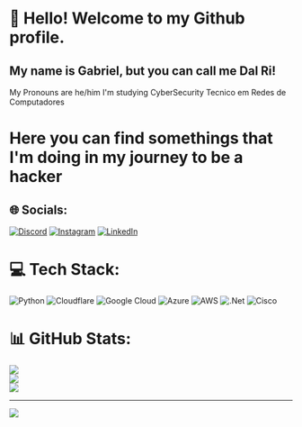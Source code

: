 # 👋 Hello! Welcome to my Github profile.
## My name is Gabriel, but you can call me Dal Ri!
My Pronouns are he/him
I'm studying CyberSecurity
Tecnico em Redes de Computadores



# Here you can find somethings that I'm doing in my journey to be a hacker

## 🌐 Socials:
[![Discord](https://img.shields.io/badge/Discord-%237289DA.svg?logo=discord&logoColor=white)](https://discord.gg/dal_ri) [![Instagram](https://img.shields.io/badge/Instagram-%23E4405F.svg?logo=Instagram&logoColor=white)](https://instagram.com/g_dalri11) [![LinkedIn](https://img.shields.io/badge/LinkedIn-%230077B5.svg?logo=linkedin&logoColor=white)](https://linkedin.com/in/gabriel-dal-ri) 

# 💻 Tech Stack:
![Python](https://img.shields.io/badge/python-3670A0?style=for-the-badge&logo=python&logoColor=ffdd54) ![Cloudflare](https://img.shields.io/badge/Cloudflare-F38020?style=for-the-badge&logo=Cloudflare&logoColor=white) ![Google Cloud](https://img.shields.io/badge/GoogleCloud-%234285F4.svg?style=for-the-badge&logo=google-cloud&logoColor=white) ![Azure](https://img.shields.io/badge/azure-%230072C6.svg?style=for-the-badge&logo=microsoftazure&logoColor=white) ![AWS](https://img.shields.io/badge/AWS-%23FF9900.svg?style=for-the-badge&logo=amazon-aws&logoColor=white) ![.Net](https://img.shields.io/badge/.NET-5C2D91?style=for-the-badge&logo=.net&logoColor=white) ![Cisco](https://img.shields.io/badge/cisco-%23049fd9.svg?style=for-the-badge&logo=cisco&logoColor=black)
# 📊 GitHub Stats:
![](https://github-readme-stats.vercel.app/api?username=G-DalRi&theme=dark&hide_border=true&include_all_commits=true&count_private=true)<br/>
![](https://github-readme-streak-stats.herokuapp.com/?user=G-DalRi&theme=dark&hide_border=true)<br/>
![](https://github-readme-stats.vercel.app/api/top-langs/?username=G-DalRi&theme=dark&hide_border=true&include_all_commits=true&count_private=true&layout=compact)

---
[![](https://visitcount.itsvg.in/api?id=G-DalRi&icon=0&color=0)](https://visitcount.itsvg.in)
